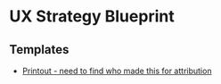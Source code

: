 # UX Strategy Blueprint

## Templates
- [Printout - need to find who made this for attribution](./assets/UX_Strategy_Blueprint.pdf)